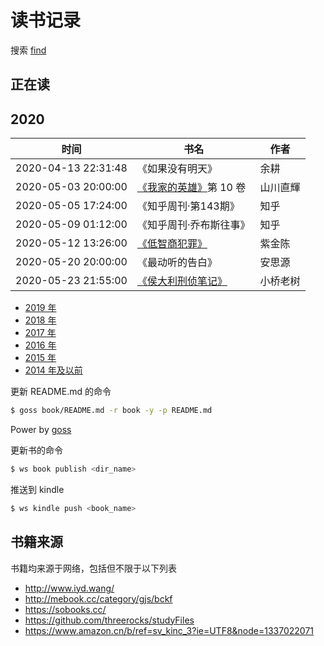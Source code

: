 # 读书记录

搜索 [find](https://github.com/wxnacy/book/find/master)

## 正在读



## 2020


时间 | 书名 | 作者
-----|------|-----
2020-04-13 22:31:48 | 《如果没有明天》 | 余耕
2020-05-03 20:00:00 | [《我家的英雄》](https://volmoe.com/c/53317.htm)第 10 卷 | 山川直輝
2020-05-05 17:24:00 | 《知乎周刊·第143期》 | 知乎
2020-05-09 01:12:00 | 《知乎周刊·乔布斯往事》 | 知乎
2020-05-12 13:26:00 | [《低智商犯罪》](https://github.com/wxnacy/book/tree/master/book/%E4%BD%8E%E6%99%BA%E5%95%86%E7%8A%AF%E7%BD%AA) | 紫金陈
2020-05-20 20:00:00 | 《最动听的告白》 | 安思源
2020-05-23 21:55:00 | [《侯大利刑侦笔记》](https://github.com/wxnacy/book/tree/master/book/%E4%BE%AF%E5%A4%A7%E5%88%A9%E5%88%91%E4%BE%A6%E7%AC%94%E8%AE%B0) | 小桥老树

- [2019 年](2019.md)
- [2018 年](2018.md)
- [2017 年](2017.md)
- [2016 年](2016.md)
- [2015 年](2015.md)
- [2014 年及以前](2014.md)

更新 README.md 的命令

```bash
$ goss book/README.md -r book -y -p README.md
```

Power by [goss](https://github.com/wxnacy/goss)

更新书的命令

```bash
$ ws book publish <dir_name>
```

推送到 kindle

```bash
$ ws kindle push <book_name>
```

## 书籍来源

书籍均来源于网络，包括但不限于以下列表

- http://www.iyd.wang/
- http://mebook.cc/category/gjs/bckf
- https://sobooks.cc/
- https://github.com/threerocks/studyFiles
- https://www.amazon.cn/b/ref=sv_kinc_3?ie=UTF8&node=1337022071

